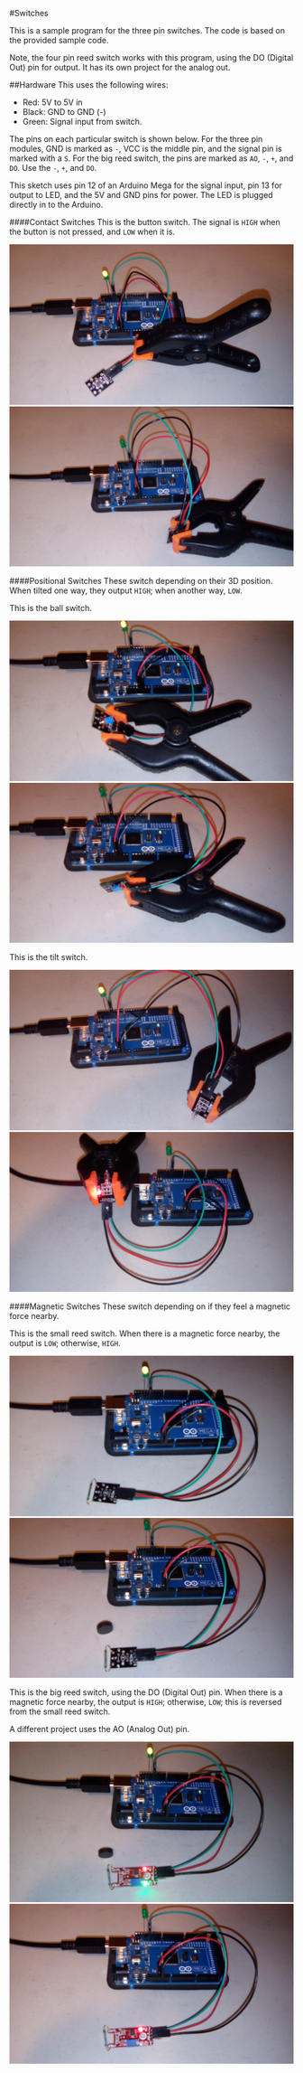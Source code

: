 #Switches

This is a sample program for the three pin switches. The code is based on the provided sample code.

Note, the four pin reed switch works with this program, using the DO (Digital Out) pin for output. It has its own project for the analog out.




##Hardware
This uses the following wires:
- Red: 5V to 5V in
- Black: GND to GND (-)
- Green: Signal input from switch.

The pins on each particular switch is shown below. For the three pin modules, GND is marked as `-`, VCC is the middle pin, and the signal pin is marked with a `S`. For the big reed switch, the pins are marked as `AO`, `-`, `+`, and `DO`. Use the `-`, `+`, and `DO`.



This sketch uses pin 12 of an Arduino Mega for the signal input, pin 13 for output to LED, and the 5V and GND pins for power. The LED is plugged directly in to the Arduino.


####Contact Switches
This is the button switch. The signal is `HIGH` when the button is not pressed, and `LOW` when it is.

![button-on](pictures/button-on.jpg)
![button-on](pictures/button-off.jpg)

####Positional Switches
These switch depending on their 3D position. When tilted one way, they output `HIGH`; when another way, `LOW`.

This is the ball switch. 

![button-on](pictures/ball-on.jpg)
![button-on](pictures/ball-off.jpg)

This is the tilt switch. 

![button-on](pictures/tilt-on.jpg)
![button-on](pictures/tilt-off.jpg)


####Magnetic Switches
These switch depending on if they feel a magnetic force nearby.

This is the small reed switch. When there is a magnetic force nearby, the output is `LOW`; otherwise, `HIGH`.

![button-on](pictures/small-reed-on.jpg)
![button-on](pictures/small-reed-off.jpg)

This is the big reed switch, using the DO (Digital Out) pin. When there is a magnetic force nearby, the output is `HIGH`; otherwise, `LOW`; this is reversed from the small reed switch. 

A different project uses the AO (Analog Out) pin.

![button-on](pictures/big-reed-on.jpg)
![button-on](pictures/big-reed-off.jpg)